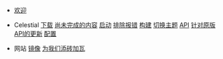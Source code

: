 
- [欢迎](welcome.md)

- Celestial
  [下载](celestial/download)
  [尚未完成的内容](celestial/wip)
  [启动](celestial/launch)
  [排除报错](celestial/troubleshooting)
  [构建](celestial/build)
  [切换主题](celestial/theme)
  [API](celestial/api)
  [针对原版API的更新](celestial/patches)
  [配置](celestial/config)

- 网站
  [镜像](website/mirror)
  [为我们添砖加瓦](website/openpr)


